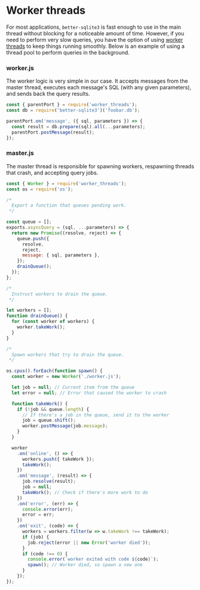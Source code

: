 # Worker threads

For most applications, `better-sqlite3` is fast enough to use in the main thread without blocking for a noticeable amount of time. However, if you need to perform very slow queries, you have the option of using [worker threads](https://nodejs.org/api/worker_threads.html) to keep things running smoothly. Below is an example of using a thread pool to perform queries in the background.

### worker.js

The worker logic is very simple in our case. It accepts messages from the master thread, executes each message's SQL (with any given parameters), and sends back the query results.

```js
const { parentPort } = require('worker_threads');
const db = require('better-sqlite3')('foobar.db');

parentPort.on('message', ({ sql, parameters }) => {
  const result = db.prepare(sql).all(...parameters);
  parentPort.postMessage(result);
});
```

### master.js

The master thread is responsible for spawning workers, respawning threads that crash, and accepting query jobs.

```js
const { Worker } = require('worker_threads');
const os = require('os');

/*
  Export a function that queues pending work.
 */

const queue = [];
exports.asyncQuery = (sql, ...parameters) => {
  return new Promise((resolve, reject) => {
    queue.push({
      resolve,
      reject,
      message: { sql, parameters },
    });
    drainQueue();
  });
};

/*
  Instruct workers to drain the queue.
 */

let workers = [];
function drainQueue() {
  for (const worker of workers) {
    worker.takeWork();
  }
}

/*
  Spawn workers that try to drain the queue.
 */

os.cpus().forEach(function spawn() {
  const worker = new Worker('./worker.js');

  let job = null; // Current item from the queue
  let error = null; // Error that caused the worker to crash

  function takeWork() {
    if (!job && queue.length) {
      // If there's a job in the queue, send it to the worker
      job = queue.shift();
      worker.postMessage(job.message);
    }
  }

  worker
    .on('online', () => {
      workers.push({ takeWork });
      takeWork();
    })
    .on('message', (result) => {
      job.resolve(result);
      job = null;
      takeWork(); // Check if there's more work to do
    })
    .on('error', (err) => {
      console.error(err);
      error = err;
    })
    .on('exit', (code) => {
      workers = workers.filter(w => w.takeWork !== takeWork);
      if (job) {
        job.reject(error || new Error('worker died'));
      }
      if (code !== 0) {
        console.error(`worker exited with code ${code}`);
        spawn(); // Worker died, so spawn a new one
      }
    });
});
```
